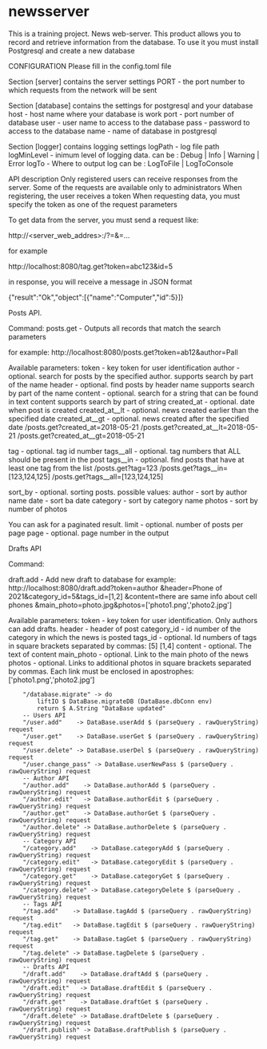 # newsserver

This is a training project.
News web-server.
This product allows you to record and retrieve information from the database.
To use it you must install Postgresql and create a new database

CONFIGURATION
Please fill in the config.toml file

Section [server] contains the server settings
PORT - the port number to which requests from the network will be sent

Section [database] contains the settings for postgresql and your database
host - host name where your database is work
port - port number of database
user - user name to access to the database
pass - password to access to the database
name - name of database in postgresql

Section [logger] contains logging settings
logPath - log file path
logMinLevel - inimum level of logging data.
    can be : Debug | Info | Warning | Error
logTo - Where to output log
    can be : LogToFile | LogToConsole

API description
Only registered users can receive responses from the server.
Some of the requests are available only to administrators
When registering, the user receives a token
When requesting data, you must specify the token as one of the request parameters

To get data from the server, you must send a request like:

http://<server_web_addres>:<port>/<command>?<arg1>=<val1>&<arg2>=<val2>...

for example

http://localhost:8080/tag.get?token=abc123&id=5

in response, you will receive a message in JSON format

{"result":"Ok","object":[{"name":"Computer","id":5}]}


Posts API.

Command: 
posts.get - Outputs all records that match the search parameters

for example: http://localhost:8080/posts.get?token=ab12&author=Pall

Available parameters:
token - key token for user identification
author - optional. search for posts by the specified author.
            supports search by part of the name
header - optional. find posts by header name
            supports search by part of the name
content - optional. search for a string that can be found in text content 
            supports search by part of string
created_at - optional. date when post is created
created_at__lt - optional. news created earlier than the specified date
created_at__gt - optional. news created after the specified date
/posts.get?created_at=2018-05-21
/posts.get?created_at__lt=2018-05-21
/posts.get?created_at__gt=2018-05-21

tag - optional. tag id number
tags__all - optional. tag numbers that ALL should be present in the post
tags__in - optional. find posts that have at least one tag from the list
/posts.get?tag=123
/posts.get?tags__in=[123,124,125]
/posts.get?tags__all=[123,124,125]

sort_by - optional. sorting posts. possible values:
    author - sort by author name
    date - sort ba date
    category - sort by category name
    photos - sort by number of photos

You can ask for a paginated result. 
limit - optional. number of posts per page
page - optional. page number in the output

Drafts API

Command: 

draft.add - Add new draft to database
for example: 
    http://localhost:8080/draft.add?token=author
    &header=Phone of 2021&category_id=5&tags_id=[1,2]
    &content=there are same info about cell phones
    &main_photo=photo.jpg&photos=['photo1.png','photo2.jpg']

Available parameters:
token - key token for user identification. Only authors can add drafts.
header - header of post
category_id - id number of the category in which the news is posted
tags_id - optional. Id numbers of tags in square brackets separated by commas: [5] [1,4]
content - optional. The text of content
main_photo - optional. Link to the main photo of the news
photos - optional. Links to additional photos in square brackets separated by commas.
    Each link must be enclosed in apostrophes: ['photo1.png','photo2.jpg']




        "/database.migrate" -> do 
            liftIO $ DataBase.migrateDB (DataBase.dbConn env)
            return $ A.String "DataBase updated"
        -- Users API    
        "/user.add"    -> DataBase.userAdd $ (parseQuery . rawQueryString) request
        "/user.get"    -> DataBase.userGet $ (parseQuery . rawQueryString) request
        "/user.delete" -> DataBase.userDel $ (parseQuery . rawQueryString) request
        "/user.change_pass" -> DataBase.userNewPass $ (parseQuery . rawQueryString) request
        -- Author API
        "/author.add"    -> DataBase.authorAdd $ (parseQuery . rawQueryString) request
        "/author.edit"   -> DataBase.authorEdit $ (parseQuery . rawQueryString) request
        "/author.get"    -> DataBase.authorGet $ (parseQuery . rawQueryString) request
        "/author.delete" -> DataBase.authorDelete $ (parseQuery . rawQueryString) request
        -- Category API
        "/category.add"    -> DataBase.categoryAdd $ (parseQuery . rawQueryString) request
        "/category.edit"   -> DataBase.categoryEdit $ (parseQuery . rawQueryString) request
        "/category.get"    -> DataBase.categoryGet $ (parseQuery . rawQueryString) request
        "/category.delete" -> DataBase.categoryDelete $ (parseQuery . rawQueryString) request
        -- Tags API
        "/tag.add"    -> DataBase.tagAdd $ (parseQuery . rawQueryString) request
        "/tag.edit"   -> DataBase.tagEdit $ (parseQuery . rawQueryString) request
        "/tag.get"    -> DataBase.tagGet $ (parseQuery . rawQueryString) request
        "/tag.delete" -> DataBase.tagDelete $ (parseQuery . rawQueryString) request
        -- Drafts API
        "/draft.add"    -> DataBase.draftAdd $ (parseQuery . rawQueryString) request
        "/draft.edit"   -> DataBase.draftEdit $ (parseQuery . rawQueryString) request
        "/draft.get"    -> DataBase.draftGet $ (parseQuery . rawQueryString) request
        "/draft.delete" -> DataBase.draftDelete $ (parseQuery . rawQueryString) request
        "/draft.publish" -> DataBase.draftPublish $ (parseQuery . rawQueryString) request

